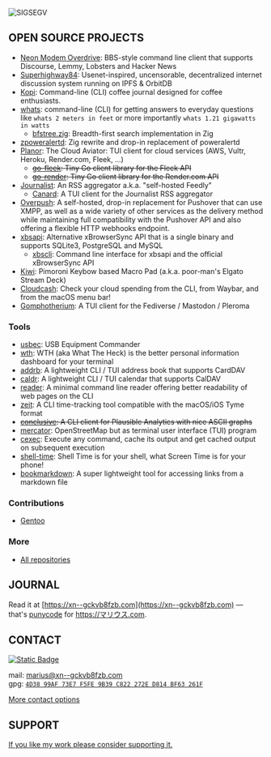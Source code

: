 ![SIGSEGV](https://github.com/user-attachments/assets/6e45a081-4210-425a-904b-d8fb244d8009)

## OPEN SOURCE PROJECTS

- [Neon Modem Overdrive](https://github.com/mrusme/neonmodem): BBS-style command line client that supports Discourse, Lemmy, Lobsters and Hacker News
- [Superhighway84](https://github.com/mrusme/superhighway84): Usenet-inspired, uncensorable, decentralized internet discussion system running on IPFS & OrbitDB
- [Kopi](https://github.com/mrusme/kopi): Command-line (CLI) coffee journal designed for coffee enthusiasts.
- [whats](https://github.com/mrusme/whats): command-line (CLI) for getting answers to everyday questions like
  `whats 2 meters in feet` or more importantly `whats 1.21 gigawatts in watts`
  - [bfstree.zig](https://github.com/mrusme/bfstree.zig): Breadth-first search implementation in Zig
- [zpoweralertd](https://github.com/mrusme/zpoweralertd): Zig rewrite and drop-in replacement of poweralertd
- [Planor](https://github.com/mrusme/planor): The Cloud Aviator: TUI client for cloud services (AWS, Vultr, Heroku, Render.com, Fleek, ...)
  - ~~[go-fleek](https://github.com/mrusme/go-fleek): Tiny Go client library for the Fleek API~~
  - ~~[go-render](https://github.com/mrusme/go-render): Tiny Go client library for the Render.com API~~
- [Journalist](https://github.com/mrusme/journalist): An RSS aggregator a.k.a. "self-hosted Feedly"
  - [Canard](https://github.com/mrusme/canard): A TUI client for the Journalist RSS aggregator
- [Overpush](https://github.com/mrusme/overpush): A self-hosted, drop-in replacement for Pushover that can use XMPP, as well as a wide variety of other services as the delivery method while maintaining full compatibility with the Pushover API and also offering a flexible HTTP webhooks endpoint.
- [xbsapi](https://github.com/mrusme/xbsapi): Alternative xBrowserSync API that is a single binary and supports SQLite3, PostgreSQL and MySQL
  - [xbscli](https://github.com/mrusme/xbscli): Command line interface for xbsapi and the official xBrowserSync API 
- [Kiwi](https://github.com/mrusme/kiwi): Pimoroni Keybow based Macro Pad (a.k.a. poor-man's Elgato Stream Deck) 
- [Cloudcash](https://github.com/mrusme/cloudcash): Check your cloud spending from the CLI, from Waybar, and from the macOS menu bar!
- [Gomphotherium](https://github.com/mrusme/gomphotherium): A TUI client for the Fediverse / Mastodon / Pleroma

### Tools

- [usbec](https://github.com/mrusme/usbec): USB Equipment Commander
- [wth](https://github.com/mrusme/wth): WTH (aka What The Heck) is the better personal information dashboard for your terminal
- [addrb](https://github.com/mrusme/addrb): A lightweight CLI / TUI address book that supports CardDAV
- [caldr](https://github.com/mrusme/caldr): A lightweight CLI / TUI calendar that supports CalDAV
- [reader](https://github.com/mrusme/reader): A minimal command line reader offering better readability of web pages on the CLI
- [zeit](https://github.com/mrusme/zeit): A CLI time-tracking tool compatible with the macOS/iOS Tyme format
- ~~[conclusive](https://github.com/mrusme/conclusive): A CLI client for Plausible Analytics with nice ASCII graphs~~
- [mercator](https://github.com/mrusme/mercator): OpenStreetMap but as terminal user interface (TUI) program
- [cexec](https://github.com/mrusme/cexec): Execute any command, cache its output and get cached output on subsequent execution
- [shell-time](https://github.com/mrusme/shell-time): Shell Time is for your shell, what Screen Time is for your phone!
- [bookmarkdown](https://github.com/mrusme/bookmarkdown): A super lightweight tool for accessing links from a markdown file

### Contributions

- [Gentoo](https://github.com/gentoo/gentoo/pulls?q=is%3Apr+author%3Amrusme+)


### More

- [All repositories](https://github.com/mrusme?tab=repositories)


## JOURNAL

Read it at [https://xn--gckvb8fzb.com](https://xn--gckvb8fzb.com) — that's 
[punycode](https://en.wikipedia.org/wiki/Punycode) for https://マリウス.com.


## CONTACT

[![Static 
Badge](https://img.shields.io/badge/Join_on_Matrix-green?style=for-the-badge&logo=element&logoColor=%23ffffff&label=Chat&labelColor=%23333&color=%230DBD8B&link=https%3A%2F%2Fmatrix.to%2F%23%2F%2521PHlbgZTdrhjkCJrfVY%253Amatrix.org)](https://matrix.to/#/%21PHlbgZTdrhjkCJrfVY%3Amatrix.org)

mail: [marius@xn--gckvb8fzb.com](mailto:marius@xn--gckvb8fzb.com?subject=git%20commit%20-m%20%22Hey%20there!%22) \
gpg: [`4D38 99AF 73E7 F5FE 9B39 C822 272E D814 BF63 261F`](https://github.com/mrusme.gpg)

[More contact options](https://xn--gckvb8fzb.com/contact/)


## SUPPORT

[If you like my work please consider supporting it.](https://xn--gckvb8fzb.com/support/)

